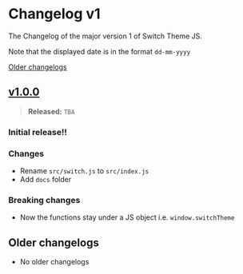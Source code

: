 # Changelog v1

The Changelog of the major version 1 of Switch Theme JS.

Note that the displayed date is in the format `dd-mm-yyyy`

[Older changelogs](#older-changelogs)

## [v1.0.0]
> **Released:** `TBA`

### Initial release!!

### Changes
- Rename `src/switch.js` to `src/index.js`
- Add `docs` folder

### Breaking changes
- Now the functions stay under a JS object i.e. `window.switchTheme`

[v1.0.0]: https://github.com/PuneetGopinath/switch-theme-js/releases/tag/v1.0.0

## Older changelogs
- No older changelogs
